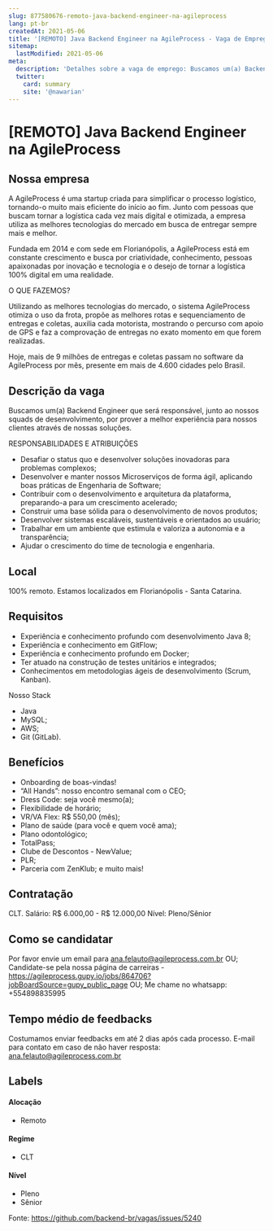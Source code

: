 ```yaml
---
slug: 877580676-remoto-java-backend-engineer-na-agileprocess
lang: pt-br
createdAt: 2021-05-06
title: '[REMOTO] Java Backend Engineer na AgileProcess - Vaga de Emprego'
sitemap:
  lastModified: 2021-05-06
meta:
  description: 'Detalhes sobre a vaga de emprego: Buscamos um(a) Backend Engineer que será responsável, junto ao nossos squads de desenvolvimento, por prover a melhor experiência para nossos clientes através de nossas soluções. RESPONSABILIDADES E ATRIBUIÇÕES - Desafiar o status quo e desenvolver soluções inovadoras para problemas complexos; - Desenvolver e manter nossos Microserviços de forma ágil, aplicando boas práticas de Engenharia de Software; - Contribuir com o desenvolvimento e arquitetura da plataforma, preparando-a para um crescimento acelerado; - Construir uma base sólida para o desenvolvimento de novos produtos; - Desenvolver sistemas escaláveis, sustentáveis e orientados ao usuário; - Trabalhar em um ambiente que estimula e valoriza a autonomia e a transparência; - Ajudar o crescimento do time de tecnologia e engenharia.'
  twitter:
    card: summary
    site: '@nawarian'
---
```


# [REMOTO] Java Backend Engineer na AgileProcess

## Nossa empresa

A AgileProcess é uma startup criada para simplificar o processo logístico, tornando-o muito mais eficiente do início ao fim. Junto com pessoas que buscam tornar a logística cada vez mais digital e otimizada, a empresa utiliza as melhores tecnologias do mercado em busca de entregar sempre mais e melhor.

Fundada em 2014 e com sede em Florianópolis, a AgileProcess está em constante crescimento e busca por criatividade, conhecimento, pessoas apaixonadas por inovação e tecnologia e o desejo de tornar a logística 100% digital em uma realidade.

O QUE FAZEMOS?

Utilizando as melhores tecnologias do mercado, o sistema AgileProcess otimiza o uso da frota, propõe as melhores rotas e sequenciamento de entregas e coletas, auxilia cada motorista, mostrando o percurso com apoio de GPS e faz a comprovação de entregas no exato momento em que forem realizadas.

Hoje, mais de 9 milhões de entregas e coletas passam no software da AgileProcess por mês, presente em mais de 4.600 cidades pelo Brasil.

## Descrição da vaga

Buscamos um(a) Backend Engineer que será responsável, junto ao nossos squads de desenvolvimento, por prover a melhor experiência para nossos clientes através de nossas soluções.

RESPONSABILIDADES E ATRIBUIÇÕES

- Desafiar o status quo e desenvolver soluções inovadoras para problemas complexos;
- Desenvolver e manter nossos Microserviços de forma ágil, aplicando boas práticas de Engenharia de Software;
- Contribuir com o desenvolvimento e arquitetura da plataforma, preparando-a para um crescimento acelerado;
- Construir uma base sólida para o desenvolvimento de novos produtos;
- Desenvolver sistemas escaláveis, sustentáveis e orientados ao usuário;
- Trabalhar em um ambiente que estimula e valoriza a autonomia e a transparência;
- Ajudar o crescimento do time de tecnologia e engenharia.

## Local

100% remoto. Estamos localizados em Florianópolis - Santa Catarina.

## Requisitos

- Experiência e conhecimento profundo com desenvolvimento Java 8;
- Experiência e conhecimento em GitFlow;
- Experiência e conhecimento profundo em Docker;
- Ter atuado na construção de testes unitários e integrados;
- Conhecimentos em metodologias ágeis de desenvolvimento (Scrum, Kanban).

Nosso Stack

- Java
- MySQL;
- AWS;
- Git (GitLab).

## Benefícios

- Onboarding de boas-vindas!
- “All Hands”: nosso encontro semanal com o CEO;
- Dress Code: seja você mesmo(a);
- Flexibilidade de horário;
- VR/VA Flex: R$ 550,00 (mês);
- Plano de saúde (para você e quem você ama);
- Plano odontológico;
- TotalPass;
- Clube de Descontos - NewValue;
- PLR;
- Parceria com ZenKlub;
e muito mais!

## Contratação

CLT.
Salário: R$ 6.000,00 - R$ 12.000,00
Nível: Pleno/Sênior

## Como se candidatar

Por favor envie um email para ana.felauto@agileprocess.com.br OU;
Candidate-se pela nossa página de carreiras - https://agileprocess.gupy.io/jobs/864706?jobBoardSource=gupy_public_page OU;
Me chame no whatsapp: +554898835995

## Tempo médio de feedbacks

Costumamos enviar feedbacks em até 2 dias após cada processo.
E-mail para contato em caso de não haver resposta: ana.felauto@agileprocess.com.br

## Labels
<!-- retire os labels que não fazem sentido à vaga -->

#### Alocação

- Remoto

#### Regime
- CLT


#### Nível
- Pleno
- Sênior





Fonte: https://github.com/backend-br/vagas/issues/5240